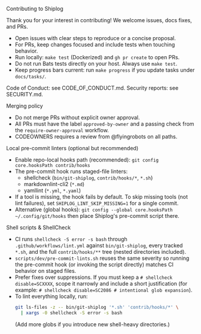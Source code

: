 Contributing to Shiplog

Thank you for your interest in contributing! We welcome issues, docs fixes, and PRs.

- Open issues with clear steps to reproduce or a concise proposal.
- For PRs, keep changes focused and include tests when touching behavior.
- Run locally: `make test` (Dockerized) and `gh pr create` to open PRs.
- Do not run Bats tests directly on your host. Always use `make test`.
- Keep progress bars current: run `make progress` if you update tasks under `docs/tasks/`.

Code of Conduct: see CODE_OF_CONDUCT.md.
Security reports: see SECURITY.md.

Merging policy
- Do not merge PRs without explicit owner approval.
- All PRs must have the label `approved-by-owner` and a passing check from the `require-owner-approval` workflow.
- CODEOWNERS requires a review from @flyingrobots on all paths.

Local pre-commit linters (optional but recommended)
- Enable repo-local hooks path (recommended): `git config core.hooksPath contrib/hooks`
- The pre-commit hook runs staged-file linters:
  - shellcheck (`bin/git-shiplog`, `contrib/hooks/*`, `*.sh`)
  - markdownlint-cli2 (`*.md`)
  - yamllint (`*.yml`, `*.yaml`)
- If a tool is missing, the hook fails by default. To skip missing tools (not lint failures), set `SHIPLOG_LINT_SKIP_MISSING=1` for a single commit.
- Alternative (global hooks): `git config --global core.hooksPath ~/.config/git/hooks` then place Shiplog's pre-commit script there.

Shell scripts & ShellCheck
- CI runs `shellcheck -S error -s bash` through `.github/workflows/lint.yml` against `bin/git-shiplog`, every tracked `*.sh`, and the full `contrib/hooks/**` tree (nested directories included).
- `scripts/dev/pre-commit-lints.sh` reuses the same severity so running the pre-commit hook (or invoking the script directly) matches CI behavior on staged files.
- Prefer fixes over suppressions. If you must keep a `# shellcheck disable=SCXXXX`, scope it narrowly and include a short justification (for example: `# shellcheck disable=SC2086 # intentional glob expansion`).
- To lint everything locally, run:
  ```sh
  git ls-files -z -- bin/git-shiplog '*.sh' 'contrib/hooks/*' \
    | xargs -0 shellcheck -S error -s bash
  ```
  (Add more globs if you introduce new shell-heavy directories.)
